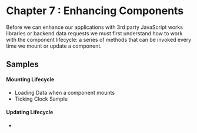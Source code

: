 Chapter 7 : Enhancing Components
==================
Before we can enhance our applications with 3rd party JavaScript works libraries or backend data requests we must 
first understand how to work with the component lifecycle: a series of methods that can be invoked every time we 
mount or update a component.

Samples
--------

#### Mounting Lifecycle

* Loading Data when a component mounts
* Ticking Clock Sample

#### Updating Lifecycle

* 
